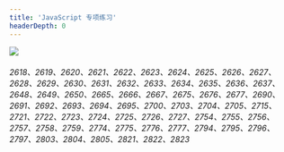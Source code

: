 ```yaml
---
title: 'JavaScript 专项练习'
headerDepth: 0
---
```


![](../image/plan-10.png)

###### 2618、2619、2620、2621、2622、2623、2624、2625、2626、2627、2628、2629、2630、2631、2632、2633、2634、2635、2636、2637、2648、2649、2650、2665、2666、2667、2675、2676、2677、2690、2691、2692、2693、2694、2695、2700、2703、2704、2705、2715、2721、2722、2723、2724、2725、2726、2727、2754、2755、2756、2757、2758、2759、2774、2775、2776、2777、2794、2795、2796、2797、2803、2804、2805、2821、2822、2823
